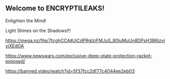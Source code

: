 ## Welcome to ENCRYPTILEAKS!

Enlighten the Mind!

Light Shines on the Shadows!!!

https://mega.nz/file/7tcghCCA#JjCdPRgIziFMJuS_80luMuUn8DPsH3B6izvjyjXEdOA

https://www.newswars.com/exclusive-deep-state-protection-racket-exposed/

https://banned.video/watch?id=5f37fcc2df77c4044ee2eb03
